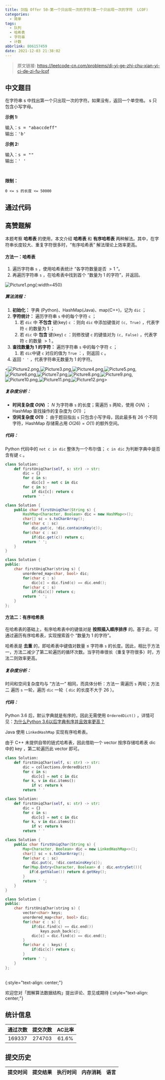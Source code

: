 ```yaml
---
title: 剑指 Offer 50-第一个只出现一次的字符(第一个只出现一次的字符  LCOF)
categories:
  - 简单
tags:
  - 队列
  - 哈希表
  - 字符串
  - 计数
abbrlink: 806157459
date: 2021-12-03 21:38:02
---
```


> 原文链接: https://leetcode-cn.com/problems/di-yi-ge-zhi-chu-xian-yi-ci-de-zi-fu-lcof




## 中文题目
<div><p>在字符串 s 中找出第一个只出现一次的字符。如果没有，返回一个单空格。 s 只包含小写字母。</p>

<p><strong>示例 1:</strong></p>

<pre>
输入：s = "abaccdeff"
输出：'b'
</pre>

<p><strong>示例 2:</strong></p>

<pre>
输入：s = "" 
输出：' '
</pre>

<p>&nbsp;</p>

<p><strong>限制：</strong></p>

<p><code>0 &lt;= s 的长度 &lt;= 50000</code></p>
</div>

## 通过代码
<RecoDemo>
</RecoDemo>


## 高赞题解
本题考察 **哈希表** 的使用，本文介绍 **哈希表** 和 **有序哈希表** 两种解法。其中，在字符串长度较大、重复字符很多时，“有序哈希表” 解法理论上效率更高。

#### 方法一：哈希表

1. 遍历字符串 `s` ，使用哈希表统计 “各字符数量是否 $> 1$ ”。
2. 再遍历字符串 `s` ，在哈希表中找到首个 “数量为 $1$ 的字符”，并返回。

![Picture1.png](../images/di-yi-ge-zhi-chu-xian-yi-ci-de-zi-fu-lcof-0.png){:width=450}

##### 算法流程：

1. **初始化：** 字典 (Python)、HashMap(Java)、map(C++)，记为 `dic` ；
2. **字符统计：** 遍历字符串 `s` 中的每个字符 `c` ；
   1. 若 `dic` 中 **不包含** 键(key) `c` ：则向 `dic` 中添加键值对 `(c, True)` ，代表字符 `c` 的数量为 $1$ ；
   2. 若 `dic` 中 **包含** 键(key) `c` ：则修改键 `c` 的键值对为 `(c, False)` ，代表字符 `c` 的数量 $> 1$ 。 
3. **查找数量为 $1$ 的字符：** 遍历字符串 `s` 中的每个字符 `c` ；
   1. 若 `dic`中键 `c` 对应的值为 `True` ：，则返回 `c` 。
4. 返回 `' '` ，代表字符串无数量为 $1$ 的字符。

<![Picture2.png](../images/di-yi-ge-zhi-chu-xian-yi-ci-de-zi-fu-lcof-1.png),![Picture3.png](../images/di-yi-ge-zhi-chu-xian-yi-ci-de-zi-fu-lcof-2.png),![Picture4.png](../images/di-yi-ge-zhi-chu-xian-yi-ci-de-zi-fu-lcof-3.png),![Picture5.png](../images/di-yi-ge-zhi-chu-xian-yi-ci-de-zi-fu-lcof-4.png),![Picture6.png](../images/di-yi-ge-zhi-chu-xian-yi-ci-de-zi-fu-lcof-5.png),![Picture7.png](../images/di-yi-ge-zhi-chu-xian-yi-ci-de-zi-fu-lcof-6.png),![Picture8.png](../images/di-yi-ge-zhi-chu-xian-yi-ci-de-zi-fu-lcof-7.png),![Picture9.png](../images/di-yi-ge-zhi-chu-xian-yi-ci-de-zi-fu-lcof-8.png),![Picture10.png](../images/di-yi-ge-zhi-chu-xian-yi-ci-de-zi-fu-lcof-9.png),![Picture11.png](../images/di-yi-ge-zhi-chu-xian-yi-ci-de-zi-fu-lcof-10.png),![Picture12.png](../images/di-yi-ge-zhi-chu-xian-yi-ci-de-zi-fu-lcof-11.png)>

##### 复杂度分析：

- **时间复杂度 $O(N)$ ：** $N$ 为字符串 `s` 的长度；需遍历 `s` 两轮，使用 $O(N)$ ；HashMap 查找操作的复杂度为 $O(1)$ ；
- **空间复杂度 $O(1)$ ：** 由于题目指出 `s`  只包含小写字母，因此最多有 26 个不同字符，HashMap 存储需占用 $O(26) = O(1)$ 的额外空间。

##### 代码：

Python 代码中的 `not c in dic` 整体为一个布尔值； `c in dic` 为判断字典中是否含有键 `c` 。

```Python []
class Solution:
    def firstUniqChar(self, s: str) -> str:
        dic = {}
        for c in s:
            dic[c] = not c in dic
        for c in s:
            if dic[c]: return c
        return ' '
```

```Java []
class Solution {
    public char firstUniqChar(String s) {
        HashMap<Character, Boolean> dic = new HashMap<>();
        char[] sc = s.toCharArray();
        for(char c : sc)
            dic.put(c, !dic.containsKey(c));
        for(char c : sc)
            if(dic.get(c)) return c;
        return ' ';
    }
}
```

```C++ []
class Solution {
public:
    char firstUniqChar(string s) {
        unordered_map<char, bool> dic;
        for(char c : s)
            dic[c] = dic.find(c) == dic.end();
        for(char c : s)
            if(dic[c]) return c;
        return ' ';
    }
};
```

#### 方法二：有序哈希表

在哈希表的基础上，有序哈希表中的键值对是 **按照插入顺序排序** 的。基于此，可通过遍历有序哈希表，实现搜索首个 “数量为 $1$ 的字符”。

哈希表是 **去重** 的，即哈希表中键值对数量 $\leq$ 字符串 `s` 的长度。因此，相比于方法一，方法二减少了第二轮遍历的循环次数。当字符串很长（重复字符很多）时，方法二则效率更高。

##### 复杂度分析：

时间和空间复杂度均与 “方法一” 相同，而具体分析：方法一 需遍历 `s` 两轮；方法二 遍历 `s` 一轮，遍历 `dic` 一轮（ `dic` 的长度不大于 26 ）。

##### 代码：

Python 3.6 后，默认字典就是有序的，因此无需使用 `OrderedDict()` ，详情可见：[为什么Python 3.6以后字典有序并且效率更高？](https://www.cnblogs.com/xieqiankun/p/python_dict.html)

Java 使用 `LinkedHashMap` 实现有序哈希表。

由于 C++ 未提供自带的链式哈希表，因此借助一个 vector 按序存储哈希表 dic 中的 key ，第二轮遍历此 vector 即可。

```Python []
class Solution:
    def firstUniqChar(self, s: str) -> str:
        dic = collections.OrderedDict()
        for c in s:
            dic[c] = not c in dic
        for k, v in dic.items():
            if v: return k
        return ' '
```

```Python []
class Solution:
    def firstUniqChar(self, s: str) -> str:
        dic = {}
        for c in s:
            dic[c] = not c in dic
        for k, v in dic.items():
            if v: return k
        return ' '
```

```Java []
class Solution {
    public char firstUniqChar(String s) {
        Map<Character, Boolean> dic = new LinkedHashMap<>();
        char[] sc = s.toCharArray();
        for(char c : sc)
            dic.put(c, !dic.containsKey(c));
        for(Map.Entry<Character, Boolean> d : dic.entrySet()){
           if(d.getValue()) return d.getKey();
        }
        return ' ';
    }
}
```

```C++ []
class Solution {
public:
    char firstUniqChar(string s) {
        vector<char> keys;
        unordered_map<char, bool> dic;
        for(char c : s) {
            if(dic.find(c) == dic.end())
                keys.push_back(c);
            dic[c] = dic.find(c) == dic.end();
        }
        for(char c : keys) {
            if(dic[c]) return c;
        }
        return ' ';
    }
};
```

\
{:style="text-align: center;"}

欢迎您对「图解算法数据结构」提出评论、意见或期待
{:style="text-align: center;"}

## 统计信息
| 通过次数 | 提交次数 | AC比率 |
| :------: | :------: | :------: |
|    169337    |    274703    |   61.6%   |

## 提交历史
| 提交时间 | 提交结果 | 执行时间 |  内存消耗  | 语言 |
| :------: | :------: | :------: | :--------: | :--------: |
